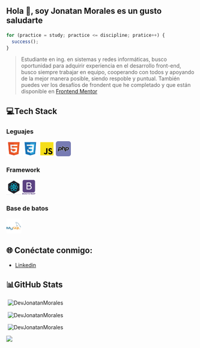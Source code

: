 ## **Hola 👋, soy Jonatan Morales es un gusto saludarte**

```js
for (practice = study; practice <= discipline; pratice++) {
  success();
}
```

> Estudiante en ing. en sistemas y redes informáticas, busco oportunidad para adquirir experiencia en el desarrollo front-end, busco siempre trabajar en equipo, cooperando con todos y apoyando de la mejor manera posible, siendo respoble y puntual. También puedes ver los desafíos de frondent que he completado y que están disponible en [Frontend Mentor](https://www.frontendmentor.io/profile/DevJonatanMorales)

## 💻Tech Stack

### Leguajes

[<img src="./img/html_icon.svg" alt="HTML5" width="40" height="40"/>](#)
[<img src="./img/css_icon.svg" alt="CSS3" width="40" height="40"/>](#)
[<img src="./img/js_icon.svg" alt="Javascript" width="40" height="40"/>](#)
[<img src="./img/php_icon.svg" alt="PHP" width="40" height="40"/>](#)

### Framework

[<img src="./img/react_icon.png" alt="React" background-color="#FFF" width="40" height="40"/>](#)[<img src="./img/bootstrap_icon.svg" alt="Bootstrap" background-color="#FFF" width="40" height="40"/>](#)

### Base de batos

[<img src="./img/mysql_icon.png" alt="MySql" width="40" height="40"/>](#)

## 🌐 Conéctate conmigo:

- [Linkedin](https://www.linkedin.com/in/jonatan-morales-7b4617232/)

## 📊GitHub Stats

<p>&nbsp;<img align="center" src="https://github-readme-stats.vercel.app/api/top-langs?username=DevJonatanMorales&show_icons=true&title_color=1e2735&text_color=405472&bg_color=e1e6ee&locale=en" alt="DevJonatanMorales" /></p>

<p>&nbsp;<img align="center" src="https://github-readme-streak-stats.herokuapp.com/?user=DevJonatanMorales&show_icons=true&title_color=1e2735&text_color=405472&bg_color=e1e6ee&locale=en" alt="DevJonatanMorales" /></p>

<p>&nbsp;<img align="center" src="https://github-readme-stats.vercel.app/api?username=DevJonatanMorales&show_icons=true&title_color=1e2735&text_color=405472&bg_color=e1e6ee&locale=en" alt="DevJonatanMorales" /></p>

[![](https://visitcount.itsvg.in/api?id=DevJonatanMorales&icon=0&color=0)](https://visitcount.itsvg.in)
